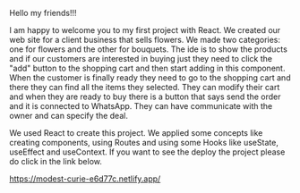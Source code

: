 Hello my friends!!!

I am happy to welcome you to my first project with React. We created our web site for a client business that sells flowers. We made two categories: one for flowers and the other for bouquets. The ide  is to show the products and if our customers are interested in buying just they need to click the "add" button to the shopping cart and then start adding in this component. When the customer is finally ready they need to go to the shopping cart and there they can find all the items they selected. They can modify their cart and when they are ready to buy there is a button that says send the order and it is connected to WhatsApp. They can have communicate with the owner and can specify the deal. 

We used React to create this project. We applied some concepts like creating components, using Routes and using some Hooks like useState, useEffect and useContext. If you want to see the deploy the project please do click in the link below.

https://modest-curie-e6d77c.netlify.app/


<img src="">
